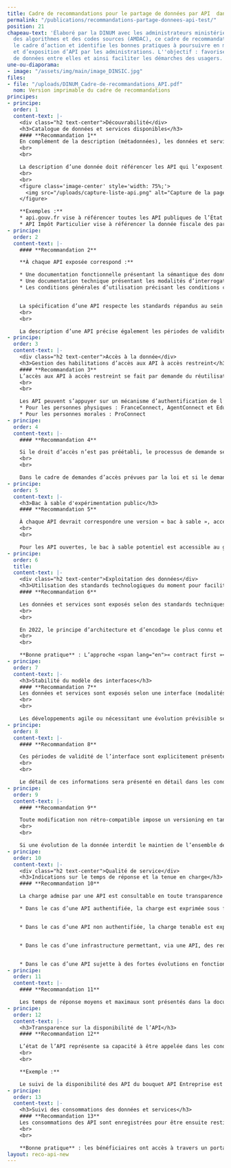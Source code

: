 ```yaml
---
title: Cadre de recommandations pour le partage de données par API  dans l’administration
permalink: "/publications/recommandations-partage-donnees-api-test/"
position: 21
chapeau-text: 'Élaboré par la DINUM avec les administrateurs ministériels des données,
  des algorithmes et des codes sources (AMDAC), ce cadre de recommandations précise
  le cadre d’action et identifie les bonnes pratiques à poursuivre en matière d’usage
  et d’exposition d’API par les administrations. L''objectif : favoriser le partage
  de données entre elles et ainsi faciliter les démarches des usagers.'
une-ou-diaporama:
- image: "/assets/img/main/image_DINSIC.jpg"
files:
- file: "/uploads/DINUM_Cadre-de-recommandations_API.pdf"
  nom: Version imprimable du cadre de recommandations
principes:
- principe: 
  order: 1
  content-text: |-
    <div class="h2 text-center">Découvrabilité</div>
    <h3>Catalogue de données et services disponibles</h3>
    #### **Recommandation 1**
    En complément de la description (métadonnées), les données et services publiquement accessibles sont visibles sur un catalogue exposé sur Internet, référencé sur les moteurs de recherche usuels et intelligibles (la description des API au sein du catalogue ou de l’API manager propose un contenu destiné aux opérationnels, fonctionnels comme techniques).
    <br>
    <br>

    La description d’une donnée doit référencer les API qui l’exposent. L’exemple ci-dessous présente les API disponibles pour la [« base Sirene des entreprises et de leurs établissements »](https://www.data.gouv.fr/fr/datasets/base-sirene-des-entreprises-et-de-leurs-etablissements-siren-siret/ "base Sirene des entreprises et de leurs établissements - Lien externe"), sur la page correspondant à ce jeu de données sur data.gouv.fr :
    <br>
    <br>
    <figure class='image-center' style='width: 75%;'>
      <img src="/uploads/capture-liste-api.png" alt="Capture de la page du jeu de données Base Sirene sur la plateforme data.gouv.fr, sur laquelle on voit la liste de 3 API disponibles pour ce jeu de données"/>
    </figure>

    **Exemples :**
    * api.gouv.fr vise à référencer toutes les API publiques de l’État
    * API Impôt Particulier vise à référencer la donnée fiscale des particuliers
- principe: 
  order: 2
  content-text: |-
    #### **Recommandation 2**

    **À chaque API exposée correspond :**

    * Une documentation fonctionnelle présentant la sémantique des données, leur qualité ainsi que leur source et leurs propriétés usuelles. Elle explicite également le processus de demande d’accès et l’éligibilité des réutilisateurs. Si un catalogue existe, un lien vers la description de la donnée est proposé ;
    * Une documentation technique présentant les modalités d’interrogation et de récupération de la donnée ;
    * Les conditions générales d’utilisation précisant les conditions contractuelles d’accès à l’API.


    La spécification d’une API respecte les standards répandus au sein de la communauté (norme OpenAPI en 2022). Cette description ne doit pas doublonner avec celle d’une donnée existante, ni ne s’affranchit de la nécessité de décrire la donnée dans un catalogue de donnée (principe de découvrabilité). Une API fournissant plusieurs jeux de données doit être décrite une seule fois et intégrer les liens vers chaque description des données fournies.
    <br>
    <br>

    La description d’une API précise également les périodes de validité de l’interface (cf. recommandations 7 & 8) et son niveau de service (cf. recommandations 10 & 11).
- principe: 
  order: 3
  content-text: |-
    <div class="h2 text-center">Accès à la donnée</div>
    <h3>Gestion des habilitations d’accès aux API à accès restreint</h3>
    #### **Recommandation 3**
    L’accès aux API à accès restreint se fait par demande du réutilisateur (administrations, éditeurs, entreprises…).
    <br>
    <br>

    Les API peuvent s’appuyer sur un mécanisme d’authentification de l’utilisateur final assurant une gestion des droits au sein de la plateforme qui les fournit. Les dispositifs d’authentification des citoyens, des agents ou des personnes morales conçus par les pouvoirs publics pourront être utilisés, en particulier lorsque le consentement de l’utilisateur est nécessaire pour faire circuler la donnée :
    * Pour les personnes physiques : FranceConnect, AgentConnect et EduConnect
    * Pour les personnes morales : ProConnect
- principe: 
  order: 4
  content-text: |-
    #### **Recommandation 4**

    Si le droit d’accès n’est pas préétabli, le processus de demande se fait de la manière la plus simple possible pour le réutilisateur.
    <br>
    <br>

    Dans le cadre de demandes d’accès prévues par la loi et si le demandeur est éligible, une réponse sera transmise aux réutilisateurs dans un délai recommandé de 15 jours calendaires. Le code des relations entre le public et l’administration prévoit un délai légal maximum de 30 jours pour répondre à une demande ([article R311-13](https://www.legifrance.gouv.fr/codes/article_lc/LEGIARTI000031370409 "article R311-13 - lien externe")).
- principe: 
  order: 5
  content-text: |-
    <h3>Bac à sable d'expérimentation public</h3>
    #### **Recommandation 5**

    À chaque API devrait correspondre une version « bac à sable », accessible en fonction du caractère des données ouvertes ou en accès restreint, exposant une version fictive des données et présentant les mêmes modalités techniques d’exposition.
    <br>
    <br>

    Pour les API ouvertes, le bac à sable potentiel est accessible au grand public, sans demande préalable du réutilisateur. Pour les API à accès restreint, le bac à sable contenant des données fictives pourrait être accessible au réutilisateur après demande d’un jeton au fournisseur de données, bien que cette pratique ne soit pas recommandée.
- principe: 
  order: 6
  title: 
  content-text: |-
    <div class="h2 text-center">Exploitation des données</div>
    <h3>Utilisation des standards technologiques du moment pour faciliter l’interopérabilité</h3>
    #### **Recommandation 6**

    Les données et services sont exposés selon des standards techniques communément partagés et adoptés.
    <br>
    <br>

    En 2022, le principe d’architecture et d’encodage le plus connu et pratiqué est le standard REST Json pour les API synchrones. Il est utilisé par exemple pour les spécifications du [standard OpenAPI](https://spec.openapis.org/oas/v3.1.0 "standard OpenAPI - Lien externe") ou [les standards « API » de l'OGC](https://ogcapi.ogc.org "les standards « API » de l'OGC - Lien externe"). Concernant les API asynchrones, le principe AsyncAPI est le plus répandu.
    <br>
    <br>

    **Bonne pratique** : L’approche <span lang="en">« contract first »</span>, par opposition à l’approche <span lang="en">« code first »</span>, est recommandée dans le développement de nouvelles interfaces car elle permet de les stabiliser et de faire travailler plusieurs équipes en parallèle au sein d’une même architecture.
- principe: 
  order: 7
  content-text: |-
    <h3>Stabilité du modèle des interfaces</h3>
    #### **Recommandation 7**
    Les données et services sont exposés selon une interface (modalités d’appel et structuration des données échangées) définie pour une période donnée.
    <br>
    <br>

    Les développements agile ou nécessitant une évolution prévisible seront rendus identifiables et préciseront une période de validité courte de 1 à 2 mois.
- principe: 
  order: 8
  content-text: |-
    #### **Recommandation 8**

    Ces périodes de validité de l’interface sont explicitement présentées aux réutilisateurs dans la documentation. Les modifications prévisibles s’accompagneront de l’actualisation préalable des informations descriptives intégrant des liens vers des communications et guides permettant aux réutilisateurs d’anticiper les évolutions. Les réutilisateurs pourront basculer durant une période définie et communiquée sur la version modifiée de l’interface. Durant ce laps de temps, deux interfaces cohabiteront, la version précédente dépréciée et la nouvelle version.
    <br>
    <br>

    Le détail de ces informations sera présenté en détail dans les conditions générales d’utilisation de l’API.
- principe: 
  order: 9
  content-text: |-
    #### **Recommandation 9**

    Toute modification non rétro-compatible impose un versioning en tant que version majeure et une cohabitation de l’ancien et du nouveau modèle pendant une période de recouvrement. Celle-ci doit être communiquée à l’avance en diffusant le nouveau contrat d’interface de l’API. À défaut d’information préalable ou d’accord des réutilisateurs, la période de cohabitation sera comprise entre 6 mois et 1 an.
    <br>
    <br>

    Si une évolution de la donnée interdit le maintien de l’ensemble des fonctionnalités de l’API (exemple : modification d’un schéma avec abandon de certaines informations), il sera indiqué quelles requêtes ou parties du protocole seront maintenues.
- principe: 
  order: 10
  content-text: |-
    <div class="h2 text-center">Qualité de service</div>
    <h3>Indications sur le temps de réponse et la tenue en charge</h3>
    #### **Recommandation 10**

    La charge admise par une API est consultable en toute transparence par les réutilisateurs :

    * Dans le cas d’une API authentifiée, la charge est exprimée sous forme de métriques propres à chaque réutilisateur, comme le nombre d’appels sur une période donnée par exemple ;


    * Dans le cas d’une API non authentifiée, la charge tenable est exprimée dans son ensemble, tous réutilisateurs confondus ;


    * Dans le cas d’une infrastructure permettant, via une API, des requêtes complexes, ou servant de nombreuses données, la charge tenable estimée indiquera les critères utilisés et le caractère estimatif de cette évaluation ;


    * Dans le cas d’une API sujette à des fortes évolutions en fonction de la saisonnalité, le temps de réponse maximal sera précisé ainsi que les risques de rupture de service.
- principe: 
  order: 11
  content-text: |-
    #### **Recommandation 11**

    Les temps de réponse moyens et maximaux sont présentés dans la documentation de l’API. Les temps de réponse mesurés ou estimés sont fournis à titre indicatif et non contractuel. Tout autre démarche relève d’un d’accord entre le fournisseur d’API et les réutilisateurs en fonction de leurs cas d’usages.
- principe: 
  order: 12
  content-text: |-
    <h3>Transparence sur la disponibilité de l’API</h3>
    #### **Recommandation 12**

    L’état de l’API représente sa capacité à être appelée dans les conditions réelles par un réutilisateur. Il est rendu accessible aux réutilisateurs et consultable en temps réel sous forme d’une URL, indiquée dans la description de l’API, permettant de tester que l'API se déclare disponible et requetable. En complément, il est souhaitable de permettre de consulter un historique entre 6 mois et une année.
    <br>
    <br>

    **Exemple :**

    Le suivi de la disponibilité des API du bouquet API Entreprise est disponible sur [status.entreprise.api.gouv.fr](https://status.entreprise.api.gouv.fr/ "status.entreprise.api.gouv.fr - lien externe")
- principe: 
  order: 13
  content-text: |-
    <h3>Suivi des consommations des données et services</h3>
    #### **Recommandation 13**
    Les consommations des API sont enregistrées pour être ensuite restituées aux bénéficiaires (réutilisateur, producteur, API managers ou exploitants).
    <br>
    <br>

    **Bonne pratique** : les bénéficiaires ont accès à travers un portail à une restitution en temps réel ou ponctuelle de ces statistiques de consommation des données ainsi que celles des autres bénéficiaires.
layout: reco-api-new
---
```


